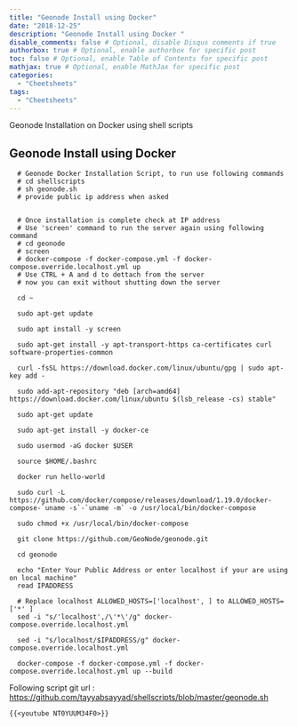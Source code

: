 ```yaml
---
title: "Geonode Install using Docker"
date: "2018-12-25"
description: "Geonode Install using Docker "
disable_comments: false # Optional, disable Disqus comments if true
authorbox: true # Optional, enable authorbox for specific post
toc: false # Optional, enable Table of Contents for specific post
mathjax: true # Optional, enable MathJax for specific post
categories:
  - "Cheetsheets"
tags:
  - "Cheetsheets"
---
```

Geonode Installation on Docker using shell scripts 
<!--more-->
## Geonode Install using Docker


      # Geonode Docker Installation Script, to run use following commands
      # cd shellscripts
      # sh geonode.sh
      # provide public ip address when asked


      # Once installation is complete check at IP address
      # Use 'screen' command to run the server again using following command
      # cd geonode
      # screen
      # docker-compose -f docker-compose.yml -f docker-compose.override.localhost.yml up
      # Use CTRL + A and d to dettach from the server
      # now you can exit without shutting down the server

      cd ~

      sudo apt-get update

      sudo apt install -y screen

      sudo apt-get install -y apt-transport-https ca-certificates curl software-properties-common

      curl -fsSL https://download.docker.com/linux/ubuntu/gpg | sudo apt-key add -

      sudo add-apt-repository "deb [arch=amd64] https://download.docker.com/linux/ubuntu $(lsb_release -cs) stable"

      sudo apt-get update

      sudo apt-get install -y docker-ce

      sudo usermod -aG docker $USER

      source $HOME/.bashrc

      docker run hello-world

      sudo curl -L https://github.com/docker/compose/releases/download/1.19.0/docker-compose-`uname -s`-`uname -m` -o /usr/local/bin/docker-compose

      sudo chmod +x /usr/local/bin/docker-compose

      git clone https://github.com/GeoNode/geonode.git

      cd geonode

      echo "Enter Your Public Address or enter localhost if your are using on local machine"
      read IPADDRESS

      # Replace localhost ALLOWED_HOSTS=['localhost', ] to ALLOWED_HOSTS=['*' ]
      sed -i "s/'localhost',/\'*\'/g" docker-compose.override.localhost.yml

      sed -i "s/localhost/$IPADDRESS/g" docker-compose.override.localhost.yml

      docker-compose -f docker-compose.yml -f docker-compose.override.localhost.yml up --build

Following script git url : https://github.com/tayyabsayyad/shellscripts/blob/master/geonode.sh

    {{<youtube NT0YUUM34F0>}}
